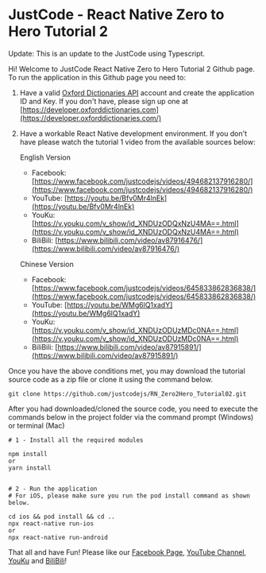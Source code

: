 # JustCode - React Native Zero to Hero Tutorial 2

Update: This is an update to the JustCode using Typescript.

Hi! Welcome to JustCode React Native Zero to Hero Tutorial 2 Github page. To run the application in this Github page you need to:

1. Have a valid [Oxford Dictionaries API](https://developer.oxforddictionaries.com) account and create the application ID and Key. If you don't have, please sign up one at [https://developer.oxforddictionaries.com](https://developer.oxforddictionaries.com/)
2. Have a workable React Native development environment. If you don't have please watch the tutorial 1 video from the available sources below:

    English Version
      * Facebook: [https://www.facebook.com/justcodejs/videos/494682137916280/](https://www.facebook.com/justcodejs/videos/494682137916280/)
      * YouTube: [https://youtu.be/Bfv0Mr4lnEk](https://youtu.be/Bfv0Mr4lnEk)
      * YouKu: [https://v.youku.com/v_show/id_XNDUzODQxNzU4MA==.html](https://v.youku.com/v_show/id_XNDUzODQxNzU4MA==.html)
      * BiliBili: [https://www.bilibili.com/video/av87916476/](https://www.bilibili.com/video/av87916476/)

    Chinese Version
      * Facebook: [https://www.facebook.com/justcodejs/videos/645833862836838/](https://www.facebook.com/justcodejs/videos/645833862836838/)
      * YouTube: [https://youtu.be/WMg6lQ1xadY](https://youtu.be/WMg6lQ1xadY)
      * YouKu: [https://v.youku.com/v_show/id_XNDUzODUzMDc0NA==.html](https://v.youku.com/v_show/id_XNDUzODUzMDc0NA==.html)
      * BiliBili: [https://www.bilibili.com/video/av87915891/](https://www.bilibili.com/video/av87915891/)

Once you have the above conditions met, you may download the tutorial source code as a zip file or clone it using the command below.

`git clone https://github.com/justcodejs/RN_Zero2Hero_Tutorial02.git`

After you had downloaded/cloned the source code, you need to execute the commands below in the project folder via the command prompt (Windows) or terminal (Mac)

```
# 1 - Install all the required modules

npm install
or
yarn install


# 2 - Run the application
# For iOS, please make sure you run the pod install command as shown below.

cd ios && pod install && cd ..
npx react-native run-ios
or 
npx react-native run-android
```

That all and have Fun! Please like our [Facebook Page](https://www.facebook.com/pg/justcodejs), [YouTube Channel](https://www.youtube.com/channel/UCBBvKaJQEoBKww71zN7vutg), [YouKu](http://i.youku.com/i/UMjg3MDcwNDE0NA==?spm=a2hzp.8244740.0.0) and [BiliBili](https://space.bilibili.com/487354370?spm_id_from=333.788.b_765f7570696e666f.2)!